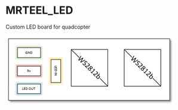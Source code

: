 # MRTEEL_LED
Custom LED board for quadcopter

<img src='https://github.com/tedelm/MRTEEL_LED/blob/master/IMG/MRTEEL_LED.PNG'>
